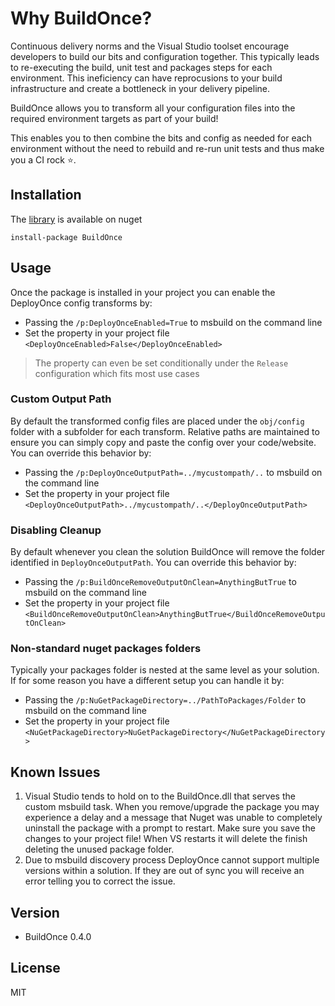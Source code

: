 # Why BuildOnce?

Continuous delivery norms and the Visual Studio toolset encourage developers to build our bits and configuration together.
This typically leads to re-executing the build, unit test and packages steps for each environment.
This ineficiency can have reprocusions to your build infrastructure and create a bottleneck in your delivery pipeline.  

BuildOnce allows you to transform all your configuration files into the required environment targets as part of your build!

This enables you to then combine the bits and config as needed for each environment without the need to rebuild and re-run unit tests and thus make you a CI rock :star:.

## Installation

The [library] is available on nuget 

`install-package BuildOnce`

## Usage

Once the package is installed in your project you can enable the DeployOnce config transforms by:

* Passing the `/p:DeployOnceEnabled=True` to msbuild on the command line
* Set the property in your project file `<DeployOnceEnabled>False</DeployOnceEnabled>`

> The property can even be set conditionally under the `Release` configuration which fits most use cases

### Custom Output Path

By default the transformed config files are placed under the `obj/config` folder with a subfolder for each transform. 
Relative paths are maintained to ensure you can simply copy and paste the config over your code/website.
You can override this behavior by:

* Passing the `/p:DeployOnceOutputPath=../mycustompath/..` to msbuild on the command line
* Set the property in your project file `<DeployOnceOutputPath>../mycustompath/..</DeployOnceOutputPath>`

### Disabling Cleanup

By default whenever you clean the solution BuildOnce will remove the folder identified in `DeployOnceOutputPath`.
You can override this behavior by:

* Passing the `/p:BuildOnceRemoveOutputOnClean=AnythingButTrue` to msbuild on the command line
* Set the property in your project file `<BuildOnceRemoveOutputOnClean>AnythingButTrue</BuildOnceRemoveOutputOnClean>`

### Non-standard nuget packages folders

Typically your packages folder is nested at the same level as your solution. 
If for some reason you have a different setup you can handle it by:

* Passing the `/p:NuGetPackageDirectory=../PathToPackages/Folder` to msbuild on the command line
* Set the property in your project file `<NuGetPackageDirectory>NuGetPackageDirectory</NuGetPackageDirectory>`

## Known Issues

1) Visual Studio tends to hold on to the BuildOnce.dll that serves the custom msbuild task. 
When you remove/upgrade the package you may experience a delay and a message that Nuget was unable to completely uninstall the package with a prompt to restart.
Make sure you save the changes to your project file! When VS restarts it will delete the finish deleting the unused package folder.
1) Due to msbuild discovery process DeployOnce cannot support multiple versions within a solution. 
If they are out of sync you will receive an error telling you to correct the issue.

## Version

* BuildOnce 0.4.0

## License

MIT

[library]:https://www.nuget.org/packages/BuildOnce/

